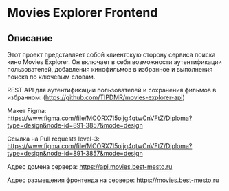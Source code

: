 # Movies Explorer Frontend

## Описание

Этот проект представляет собой клиентскую сторону сервиса поиска кино Movies Explorer. Он включает в себя возможности аутентификации пользователей, добавления кинофильмов в избранное и выполнения поиска по ключевым словам.

REST API для аутентификации пользователей и сохранения фильмов в избранном: (https://github.com/TIPDMR/movies-explorer-api)

Макет Figma: https://www.figma.com/file/MCORX7I5oijg4qtwCnVFtZ/Diploma?type=design&node-id=891-3857&mode=design

Ссылка на Pull requests level-3: https://www.figma.com/file/MCORX7I5oijg4qtwCnVFtZ/Diploma?type=design&node-id=891-3857&mode=design

Адрес домена сервера: https://api.movies.best-mesto.ru

Адрес размещения фронтенда на сервере: https://movies.best-mesto.ru


